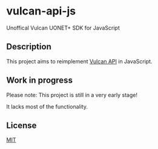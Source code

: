 # vulcan-api-js
Unoffical Vulcan UONET+ SDK for JavaScript

## Description
This project aims to reimplement [Vulcan API](https://github.com/kapi2289/vulcan-api) in JavaScript.
## Work in progress
Please note: This project is still in a very early stage!

It lacks most of the functionality.

## License
[MIT](https://github.com/Capure/vulcan-api-js/blob/master/LICENSE)
